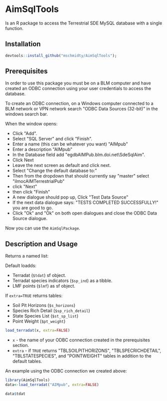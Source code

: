 # AimSqlTools

Is an R package to access the Terrestrial SDE MySQL database with a single function. 

## Installation

```r
devtools::install_github("mschmidty/AimSqlTools");
```

## Prerequisites 

In order to use this package you must be on a BLM computer and have created an ODBC connection using your user credentials to access the database.  

To create an ODBC connection, on a Windows computer connected to a BLM network or VPN network search "ODBC Data Sources (32-bit)" in the windows search bar. 


When the window opens: 
* Click "Add". 
* Select "SQL Server" and click "Finish".
* Enter a name (this can be whatever you want) "AIMpub"
* Enter a description "AIMpub"
* In the Database field add "egdbAIMPub.blm.doi.net\SdeSqlAim".
* Click Next
* Leave the next screen as default and click next.
* Select "Change the default database to:"
* Then from the dropdown that should currently say "master" select "ilmocAIMTerrestrialPub"
* click "Next"
* then click "Finish"
* A new dialogue should pop up, Click "Test Data Source"
* If the next data dialogue says: "TESTS COMPLETED SUCCESSFULLY!" you are good to go. 
* Click "Ok" and "Ok" on both open dialogues and close the ODBC Data Source dialogue.

Now you can use the `AimSqlPackage`.


## Description and Usage

Returns a named list:

Default loadds:
* Terradat (`$tdat`) sf object.
* Terradat species indicators (`$sp_ind`) as a tibble.
* LMF points (`$lmf`) as sf object.

If `extra=TRUE` returns tables:
* Soil Pit Horizons (`$s_horizons`)
* Species Rich Detail (`$sp_rich_detail`)
* State Species List (`$st_sp_list`)
* Point Weight (`$pt_weight`)

```r
load_terradat(x, extra=FALSE)
```

* `x` - the name of your ODBC connection created in the prerequisites section. 
* `extra` - if `TRUE` returns "TBLSOILPITHORIZONS", "TBLSPECRICHDETAIL", "TBLSTATESPECIES", and "POINTWEIGHT" tables in addition to the default tables.  

An example using the ODBC connection we created above:

```r
library(AimSqlTools)
data<-load_terradat("AIMpub", extra=FALSE)

data$tdat
```




